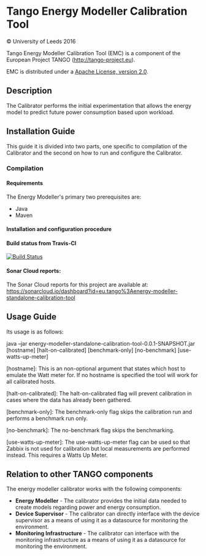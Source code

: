 # Tango Energy Modeller Calibration Tool

&copy; University of Leeds 2016

Tango Energy Modeller Calibration Tool (EMC) is a component of the European Project TANGO (http://tango-project.eu).

EMC is distributed under a [Apache License, version 2.0](http://www.apache.org/licenses/LICENSE-2.0).

## Description

The Calibrator performs the initial experimentation that allows the energy model to predict future power consumption based upon workload. 

## Installation Guide

This guide it is divided into two parts, one specific to compilation of the Calibrator and the second on how to run and configure the Calibrator.

### Compilation

#### Requirements

The Energy Modeller's primary two prerequisites are:

* Java
* Maven

#### Installation and configuration procedure


#### Build status from Travis-CI

[![Build Status](https://travis-ci.org/TANGO-Project/energy-modeller-calibration-tool.svg?branch=master)](https://travis-ci.org/TANGO-Project/energy-modeller-calibration-tool)

#### Sonar Cloud reports:
The Sonar Cloud reports for this project are available at: https://sonarcloud.io/dashboard?id=eu.tango%3Aenergy-modeller-standalone-calibration-tool

## Usage Guide

Its usage is as follows: 

java –jar energy-modeller-standalone-calibration-tool-0.0.1-SNAPSHOT.jar [hostname] [halt-on-calibrated] [benchmark-only] [no-benchmark] [use-watts-up-meter]

[hostname]: This is an non-optional argument that states which host to emulate the Watt meter for. If no hostname is specified the tool will work for all calibrated hosts.

[halt-on-calibrated]: The halt-on-calibrated flag will prevent calibration in cases where the data has already been gathered.

[benchmark-only]: The benchmark-only flag skips the calibration run and performs a benchmark run only.

[no-benchmark]: The no-benchmark flag skips the benchmarking.

[use-watts-up-meter]: The use-watts-up-meter flag can be used so that Zabbix is not used for calibration but local measurements are performed instead. This requires a Watts Up Meter.

## Relation to other TANGO components

The energy modeller calibrator works with the following components:

* **Energy Modeller** - The calibrator provides the initial data needed to create models regarding power and energy consumption.
* **Device Supervisor** - The calibrator can directly interface with the device supervisor as a means of using it as a datasource for monitoring the environment.
* **Monitoring Infrastructure** - The calibrator can interface with the monitoring infrastructure as a means of using it as a datasource for monitoring the environment.
